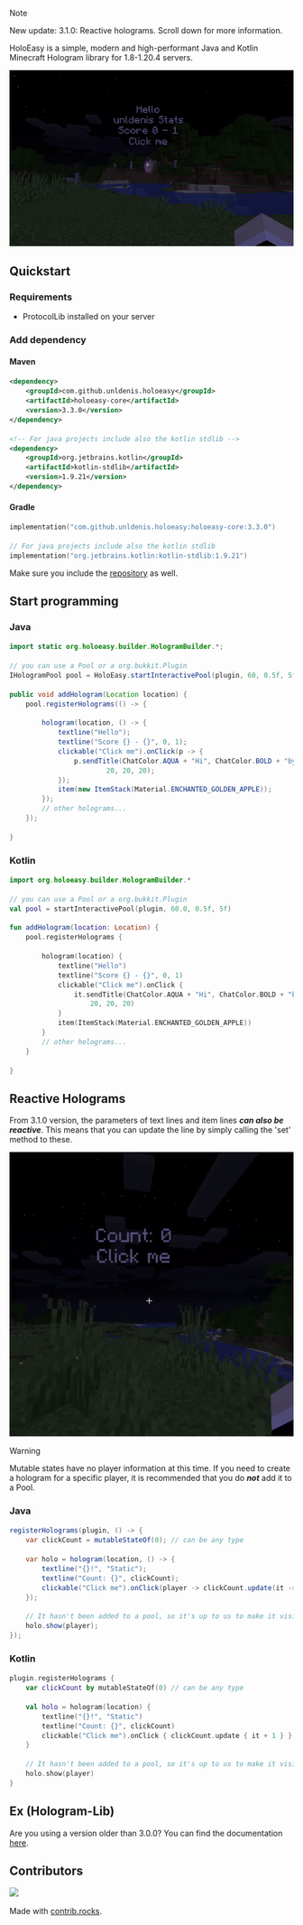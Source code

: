 > [!NOTE]
> New update: 3.1.0: Reactive holograms. Scroll down for more information.

HoloEasy is a simple, modern and high-performant Java and Kotlin Minecraft Hologram library for 1.8-1.20.4 servers.

<p align="center">
  <img src="preview/gif.gif"  alt="holoeasy video"/>
</p>

## Quickstart

### Requirements 
* ProtocolLib installed on your server

### Add dependency
#### Maven

```xml
<dependency>
    <groupId>com.github.unldenis.holoeasy</groupId>
    <artifactId>holoeasy-core</artifactId>
    <version>3.3.0</version>
</dependency>

<!-- For java projects include also the kotlin stdlib -->
<dependency>
    <groupId>org.jetbrains.kotlin</groupId>
    <artifactId>kotlin-stdlib</artifactId>
    <version>1.9.21</version>
</dependency>
```

#### Gradle

```kotlin
implementation("com.github.unldenis.holoeasy:holoeasy-core:3.3.0")

// For java projects include also the kotlin stdlib
implementation("org.jetbrains.kotlin:kotlin-stdlib:1.9.21")

```

Make sure you include the <a href="https://jitpack.io/">repository</a> as well.

## Start programming

### Java

```java
import static org.holoeasy.builder.HologramBuilder.*;

// you can use a Pool or a org.bukkit.Plugin
IHologramPool pool = HoloEasy.startInteractivePool(plugin, 60, 0.5f, 5f);

public void addHologram(Location location) {
    pool.registerHolograms(() -> {
        
        hologram(location, () -> {
            textline("Hello");
            textline("Score {} - {}", 0, 1);
            clickable("Click me").onClick(p -> {
                p.sendTitle(ChatColor.AQUA + "Hi", ChatColor.BOLD + "by HoloEasy",
                        20, 20, 20);
            });
            item(new ItemStack(Material.ENCHANTED_GOLDEN_APPLE));
        });
        // other holograms...
    });

}
```

### Kotlin
```kotlin
import org.holoeasy.builder.HologramBuilder.*

// you can use a Pool or a org.bukkit.Plugin 
val pool = startInteractivePool(plugin, 60.0, 0.5f, 5f)

fun addHologram(location: Location) {
    pool.registerHolograms {

        hologram(location) {
            textline("Hello")
            textline("Score {} - {}", 0, 1)
            clickable("Click me").onClick {
                it.sendTitle(ChatColor.AQUA + "Hi", ChatColor.BOLD + "by HoloEasy",
                    20, 20, 20)
            }
            item(ItemStack(Material.ENCHANTED_GOLDEN_APPLE))
        }
        // other holograms...
    }

}
```

## Reactive Holograms
From 3.1.0 version, the parameters of text lines and item lines **_can also be reactive_**. This means that you can update the line by simply calling the 'set' method to these.

<p align="center">
  <img src="preview/state.gif"  alt="holoeasy state video"/>
</p>

> [!WARNING]
> Mutable states have no player information at this time. If you need to create a hologram for a specific player, it is recommended that you do **_not_** add it to a Pool.
### Java
```java
registerHolograms(plugin, () -> {
    var clickCount = mutableStateOf(0); // can be any type
    
    var holo = hologram(location, () -> {
        textline("{}!", "Static");
        textline("Count: {}", clickCount);
        clickable("Click me").onClick(player -> clickCount.update(it -> it + 1));
    });
    
    // It hasn't been added to a pool, so it's up to us to make it visible and hide it from players. It's better to use a pool because it's automatic and performs asynchronous operations.
    holo.show(player);
});
```

### Kotlin
```kotlin
plugin.registerHolograms {
    var clickCount by mutableStateOf(0) // can be any type

    val holo = hologram(location) {
        textline("{}!", "Static")
        textline("Count: {}", clickCount)
        clickable("Click me").onClick { clickCount.update { it + 1 } }
    }

    // It hasn't been added to a pool, so it's up to us to make it visible and hide it from players. It's better to use a pool because it's automatic and performs asynchronous operations.
    holo.show(player)
}
```


## Ex (Hologram-Lib)
Are you using a version older than 3.0.0? You can find the documentation <a href="https://unldenis.github.io/hologramlib/">here</a>.

## Contributors

<a href="https://github.com/unldenis/holoeasy/graphs/contributors">
  <img src="https://contrib.rocks/image?repo=unldenis/holoeasy" />
</a>

Made with [contrib.rocks](https://contrib.rocks).
